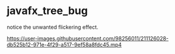 # javafx_tree_bug

notice the unwanted flickering effect.

https://user-images.githubusercontent.com/98256011/211126028-db525b12-971e-4f29-a517-9ef58a8fdc45.mp4

